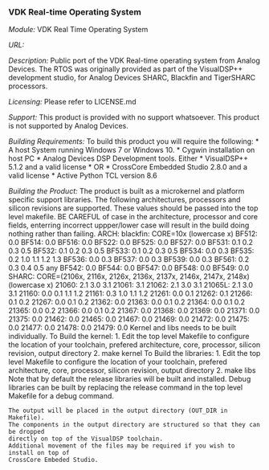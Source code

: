 ### VDK Real-time Operating System

*Module:* VDK Real Time Operating System

*URL:*

*Description:* Public port of the VDK Real-time operating system from Analog
    Devices. The RTOS was originally provided as part of the VisualDSP++
    development studio, for Analog Devices SHARC, Blackfin and TigerSHARC
    processors.

*Licensing:* Please refer to LICENSE.md

*Support:*  This product is provided with no support whatsoever.
    This product is not supported by Analog Devices.


*Building Requirements:*  To build this product you will require the following:
    * A host System running Windows 7 or Windows 10.
    * Cygwin installation on host PC
    * Analog Devices DSP Development tools. Either
    *   VisualDSP++ 5.1.2 and a valid license
    * OR
    *   CrossCore Embedded Studio 2.8.0 and a valid license
    * Active Python TCL version 8.6

*Building the Product:* The product is built as a microkernel and platform
    specific support libraries.
    The following architectures, processors and silicon revisions are supported.
    These values should be passed into the top level makefile.
    BE CAREFUL of case in the architecture, processor and core fields, enterring 
    incorrect uppper/lower case will result in the build doing nothing rather than
    failing.
    ARCH:
	blackfin: CORE=10x (lowercase x)
		BF512: 0.0
		BF514: 0.0
		BF516: 0.0
		BF522: 0.0
		BF525: 0.0
		BF527: 0.0
		BF531: 0.1 0.2 0.3 0.5
		BF532: 0.1 0.2 0.3 0.5
		BF533: 0.1 0.2 0.3 0.5
		BF534: 0.0 0.3
		BF535: 0.2 1.0 1.1 1.2 1.3
		BF536: 0.0 0.3
		BF537: 0.0 0.3
		BF539: 0.0 0.3
		BF561: 0.2 0.3 0.4 0.5 any
		BF542: 0.0
		BF544: 0.0
		BF547: 0.0
		BF548: 0.0
		BF549: 0.0
	SHARC: CORE=(2106x, 2116x, 2126x, 2136x, 2137x, 2146x, 2147x, 2148x) (lowercase x)
		21060: 2.1 3.0 3.1
		21061: 3.1
		21062: 2.1 3.0 3.1
		21065L: 2.1 3.0 3.1
		21160: 0.0 0.1 1.1 1.2
		21161: 0.3 1.0 1.1 1.2
		21261: 0.0 0.1
		21262: 0.1
		21266: 0.1 0.2
		21267: 0.0 0.1 0.2
		21362: 0.0
		21363: 0.0 0.1 0.2
		21364: 0.0 0.1 0.2
		21365: 0.0 0.2
		21366: 0.0 0.1 0.2
		21367: 0.0
		21368: 0.0
		21369: 0.0
		21371: 0.0
		21375: 0.0
		21462: 0.0
		21465: 0.0
		21467: 0.0
		21469: 0.0
		21472: 0.0
		21475: 0.0
		21477: 0.0
		21478: 0.0
		21479: 0.0
    Kernel and libs needs to be built individually.
    To Build the kernel:
	1. Edit the top level Makefile to configure the location of your toolchain,
	   prefered architecture, core, processor, silicon revision, output directory
	2. make kernel
    To Build the libraries:
	1. Edit the top level Makefile to configure the location of your toolchain,
	   prefered architecture, core, processor, silicon revision, output directory
	2. make libs
    Note that by default the release libraries will be built and installed.
    Debug libraries can be built by replacing the release command in the top level
    Makefile for a debug command.

    The output will be placed in the output directory (OUT_DIR in Makefile).
    The components in the output directory are structured so that they can be dropped
    directly on top of the VisualDSP toolchain.
    Additional movement of the files may be required if you wish to install on top of
    CrossCore Embeded Studio.
	
